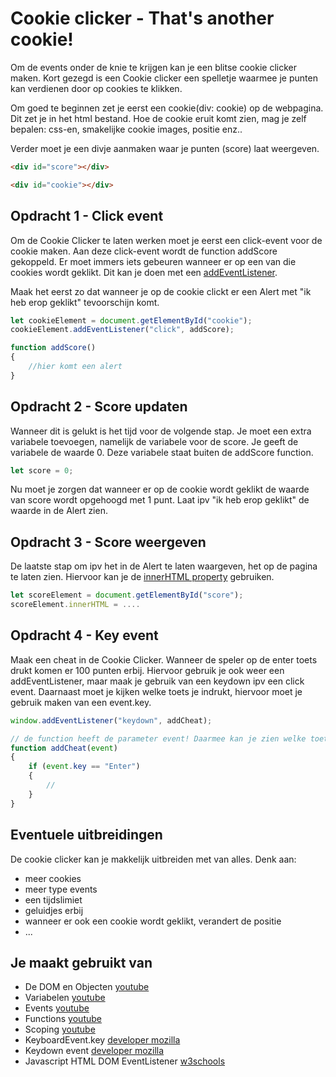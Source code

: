 # Cookie clicker - That's another cookie!

Om de events onder de knie te krijgen kan je een blitse cookie clicker maken. Kort gezegd is een Cookie clicker een spelletje waarmee je punten kan verdienen door op cookies te klikken.

Om goed te beginnen zet je eerst een cookie(div: cookie) op de webpagina. Dit zet je in het html bestand. Hoe de cookie eruit komt zien, mag je zelf bepalen: css-en, smakelijke cookie images, positie enz..

Verder moet je een divje aanmaken waar je punten (score) laat weergeven.

```html
<div id="score"></div>

<div id="cookie"></div>
```

## Opdracht 1 - Click event
Om de Cookie Clicker te laten werken moet je eerst een click-event voor de cookie maken. Aan deze click-event wordt de function addScore gekoppeld. Er moet immers iets gebeuren wanneer er op een van die cookies wordt geklikt. Dit kan je doen met een [addEventListener](https://www.w3schools.com/jsref/met_document_addeventlistener.asp). 

Maak het eerst zo dat wanneer je op de cookie clickt er een Alert met "ik heb erop geklikt" tevoorschijn komt.

```javascript
let cookieElement = document.getElementById("cookie");
cookieElement.addEventListener("click", addScore);

function addScore()
{
	//hier komt een alert
}

```

## Opdracht 2 - Score updaten
Wanneer dit is gelukt is het tijd voor de volgende stap. Je moet een extra variabele toevoegen, namelijk de variabele voor de score. Je geeft de variabele de waarde 0. Deze variabele staat buiten de addScore function.

```javascript
let score = 0;
```

Nu moet je zorgen dat wanneer er op de cookie wordt geklikt de waarde van score wordt opgehoogd met 1 punt. Laat ipv "ik heb erop geklikt" de waarde in de Alert zien.

## Opdracht 3 - Score weergeven
De laatste stap om ipv het in de Alert te laten waargeven, het op de pagina te laten zien. Hiervoor kan je de [innerHTML property](https://www.w3schools.com/jsref/prop_html_innerhtml.asp) gebruiken.

```javascript
let scoreElement = document.getElementById("score");
scoreElement.innerHTML = ....
```

## Opdracht 4 - Key event
Maak een cheat in de Cookie Clicker. Wanneer de speler op de enter toets drukt komen er 100 punten erbij. Hiervoor gebruik je ook weer een addEventListener, maar maak je gebruik van een keydown ipv een click event. Daarnaast moet je kijken welke toets je indrukt, hiervoor moet je gebruik maken van een event.key.

```javascript
window.addEventListener("keydown", addCheat);

// de function heeft de parameter event! Daarmee kan je zien welke toets er wordt ingedrukt.
function addCheat(event)
{
	if (event.key == "Enter")
	{
		//
	}
}

```

## Eventuele uitbreidingen
De cookie clicker kan je makkelijk uitbreiden met van alles. Denk aan:
- meer cookies
- meer type events
- een tijdslimiet
- geluidjes erbij
- wanneer er ook een cookie wordt geklikt, verandert de positie
- ...

## Je maakt gebruikt van
- De DOM en Objecten [youtube](https://www.youtube.com/watch?v=k81rBKqwDhU)
- Variabelen [youtube](https://www.youtube.com/watch?v=oTKpXoqZims)
- Events [youtube](https://www.youtube.com/watch?v=6jYEabxJXxg)
- Functions [youtube](https://www.youtube.com/watch?v=zC5cvaETdyQ)
- Scoping [youtube](https://www.youtube.com/watch?v=CD1prUUhisI)
- KeyboardEvent.key [developer mozilla](https://developer.mozilla.org/en-US/docs/Web/API/KeyboardEvent/key)
- Keydown event [developer mozilla](https://developer.mozilla.org/en-US/docs/Web/API/Document/keydown_event)
- Javascript HTML DOM EventListener [w3schools](https://www.w3schools.com/js/js_htmldom_eventlistener.asp)